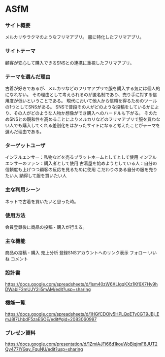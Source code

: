 # ASfM

### サイト概要
メルカリやラクマのようなフリマアプリ。
服に特化したフリマアプリ。

### サイトテーマ
顧客が安心して購入できるSNSとの連携に重視したフリマアプリ。

### テーマを選んだ理由
古着が好きであるが、メルカリなどのフリマアプリで服を購入する気には個人的になれない。
その理由として考えられるのが匿名制であり、売り手に対する信用度が低いということである。
現代において他人から信頼を得るためのツールの1つとしてSNSがある。
SNSで普段その人がどのような投稿をしているかにより、その人がどのような人物か想像ができ購入へのハードルも下がる。
そのためSNSとの親和性を高めることによりメルカリなどのフリマアプリで服を買わない人でも購入してくれる差別化をはかったサイトになると考えたことがテーマを選んだ理由である。

### ターゲットユーザ
インフルエンサー：私物などを売るプラットホームとしてとして使用
インフルエンサーのファン：購入者として使用
古着屋を始めようとしている人：自分の信頼度も上げつつ顧客の反応を見るために使用
こだわりのある自分の服を売りたい人
納得して服を買いたい人

### 主な利用シーン
ネットで古着を買いたいと思った時。

### 使用方法
会員登録後に商品の投稿・購入が行える。

### 主な機能
商品の投稿・購入
売上分析
登録SNSアカウントへのリンク表示
フォロー
いいね
コメント

### 設計書
https://docs.google.com/spreadsheets/d/1sm40zW6XLlgqKXz1Kf6X7Hy9hDWabiF2mUJY2ii5mAM/edit?usp=sharing

### 機能一覧
https://docs.google.com/spreadsheets/d/1HGfCDOly5HPLQoETy0GT9JBj_EmJ8I7LhbdF5zaESOE/edit#gid=2083060997

### プレゼン資料
https://docs.google.com/presentation/d/1ZmiAJFi66d1kouWoBjqjmF8JUT2Qy477IYGay_FquNU/edit?usp=sharing

